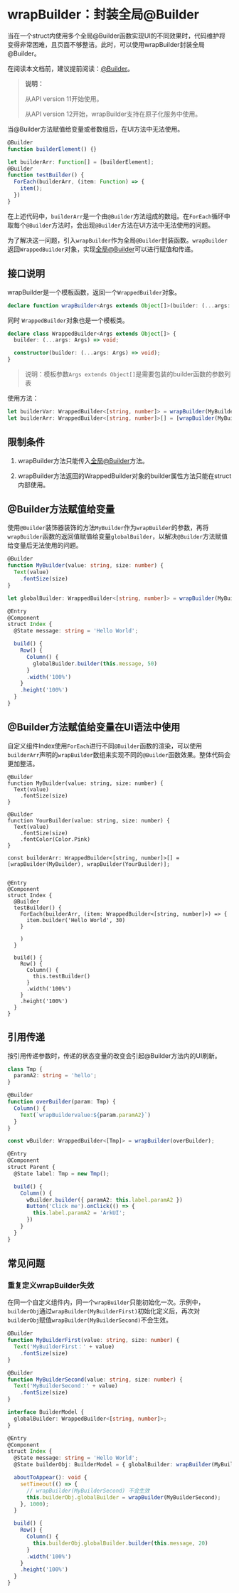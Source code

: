 # wrapBuilder：封装全局@Builder
<!--Kit: ArkUI-->
<!--Subsystem: ArkUI-->
<!--Owner: @zhangboren-->
<!--Designer: @zhangboren-->
<!--Tester: @TerryTsao-->
<!--Adviser: @zhang_yixin13-->

  当在一个struct内使用多个全局@Builder函数实现UI的不同效果时，代码维护将变得非常困难，且页面不够整洁。此时，可以使用wrapBuilder封装全局@Builder。

  在阅读本文档前，建议提前阅读：[\@Builder](./arkts-builder.md)。

> **说明：**
>
> 从API version 11开始使用。
>
> 从API version 12开始，wrapBuilder支持在原子化服务中使用。

当@Builder方法赋值给变量或者数组后，在UI方法中无法使用。

```ts
@Builder
function builderElement() {}

let builderArr: Function[] = [builderElement];
@Builder
function testBuilder() {
  ForEach(builderArr, (item: Function) => {
    item();
  })
}
```

在上述代码中，`builderArr`是一个由`@Builder`方法组成的数组。在`ForEach`循环中取每个`@Builder`方法时，会出现`@Builder`方法在UI方法中无法使用的问题。

为了解决这一问题，引入`wrapBuilder`作为全局`@Builder`封装函数。`wrapBuilder`返回`WrappedBuilder`对象，实现[全局\@Builder](arkts-builder.md#全局自定义构建函数)可以进行赋值和传递。 

## 接口说明

wrapBuilder是一个模板函数，返回一个`WrappedBuilder`对象。

```ts
declare function wrapBuilder<Args extends Object[]>(builder: (...args: Args) => void): WrappedBuilder<Args>;
```
同时 `WrappedBuilder`对象也是一个模板类。

```ts
declare class WrappedBuilder<Args extends Object[]> {
  builder: (...args: Args) => void;

  constructor(builder: (...args: Args) => void);
}
```


>说明：模板参数`Args extends Object[]`是需要包装的builder函数的参数列表

使用方法：

```ts
let builderVar: WrappedBuilder<[string, number]> = wrapBuilder(MyBuilder);
let builderArr: WrappedBuilder<[string, number]>[] = [wrapBuilder(MyBuilder)]; //可以放入数组
```



## 限制条件

1. wrapBuilder方法只能传入[全局\@Builder](arkts-builder.md#全局自定义构建函数)方法。

2. wrapBuilder方法返回的WrappedBuilder对象的builder属性方法只能在struct内部使用。

## @Builder方法赋值给变量

使用`@Builder`装饰器装饰的方法`MyBuilder`作为`wrapBuilder`的参数，再将`wrapBuilder`函数的返回值赋值给变量`globalBuilder`，以解决`@Builder`方法赋值给变量后无法使用的问题。

```ts
@Builder
function MyBuilder(value: string, size: number) {
  Text(value)
    .fontSize(size)
}

let globalBuilder: WrappedBuilder<[string, number]> = wrapBuilder(MyBuilder);

@Entry
@Component
struct Index {
  @State message: string = 'Hello World';

  build() {
    Row() {
      Column() {
        globalBuilder.builder(this.message, 50)
      }
      .width('100%')
    }
    .height('100%')
  }
}
```

##  @Builder方法赋值给变量在UI语法中使用

自定义组件Index使用`ForEach`进行不同`@Builder`函数的渲染，可以使用`builderArr`声明的`wrapBuilder`数组来实现不同的`@Builder`函数效果。整体代码会更加整洁。

```
@Builder
function MyBuilder(value: string, size: number) {
  Text(value)
    .fontSize(size)
}

@Builder
function YourBuilder(value: string, size: number) {
  Text(value)
    .fontSize(size)
    .fontColor(Color.Pink)
}

const builderArr: WrappedBuilder<[string, number]>[] = [wrapBuilder(MyBuilder), wrapBuilder(YourBuilder)];


@Entry
@Component
struct Index {
  @Builder
  testBuilder() {
    ForEach(builderArr, (item: WrappedBuilder<[string, number]>) => {
      item.builder('Hello World', 30)
    }

    )
  }

  build() {
    Row() {
      Column() {
        this.testBuilder()
      }
      .width('100%')
    }
    .height('100%')
  }
}
```

## 引用传递

按引用传递参数时，传递的状态变量的改变会引起@Builder方法内的UI刷新。

```ts
class Tmp {
  paramA2: string = 'hello';
}

@Builder
function overBuilder(param: Tmp) {
  Column() {
    Text(`wrapBuildervalue:${param.paramA2}`)
  }
}

const wBuilder: WrappedBuilder<[Tmp]> = wrapBuilder(overBuilder);

@Entry
@Component
struct Parent {
  @State label: Tmp = new Tmp();

  build() {
    Column() {
      wBuilder.builder({ paramA2: this.label.paramA2 })
      Button('Click me').onClick(() => {
        this.label.paramA2 = 'ArkUI';
      })
    }
  }
}
```

## 常见问题

### 重复定义wrapBuilder失效

在同一个自定义组件内，同一个`wrapBuilder`只能初始化一次。示例中，`builderObj`通过`wrapBuilder(MyBuilderFirst)`初始化定义后，再次对`builderObj`赋值`wrapBuilder(MyBuilderSecond)`不会生效。

```ts
@Builder
function MyBuilderFirst(value: string, size: number) {
  Text('MyBuilderFirst：' + value)
    .fontSize(size)
}

@Builder
function MyBuilderSecond(value: string, size: number) {
  Text('MyBuilderSecond：' + value)
    .fontSize(size)
}

interface BuilderModel {
  globalBuilder: WrappedBuilder<[string, number]>;
}

@Entry
@Component
struct Index {
  @State message: string = 'Hello World';
  @State builderObj: BuilderModel = { globalBuilder: wrapBuilder(MyBuilderFirst) };

  aboutToAppear(): void {
    setTimeout(() => {
      // wrapBuilder(MyBuilderSecond) 不会生效
      this.builderObj.globalBuilder = wrapBuilder(MyBuilderSecond);
    }, 1000);
  }

  build() {
    Row() {
      Column() {
        this.builderObj.globalBuilder.builder(this.message, 20)
      }
      .width('100%')
    }
    .height('100%')
  }
}
```